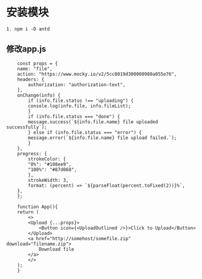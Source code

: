 # 安装模块
    1. npm i -D antd

## 修改app.js
        const props = {
        name: "file",
        action: "https://www.mocky.io/v2/5cc8019d300000980a055e76",
        headers: {
            authorization: "authorization-text",
        },
        onChange(info) {
            if (info.file.status !== "uploading") {
            console.log(info.file, info.fileList);
            }
            if (info.file.status === "done") {
            message.success(`${info.file.name} file uploaded successfully`);
            } else if (info.file.status === "error") {
            message.error(`${info.file.name} file upload failed.`);
            }
        },
        progress: {
            strokeColor: {
            "0%": "#108ee9",
            "100%": "#87d068",
            },
            strokeWidth: 3,
            format: (percent) => `${parseFloat(percent.toFixed(2))}%`,
        },
        };

        function App(){
        return (
            <>
            <Upload {...props}>
                <Button icon={<UploadOutlined />}>Click to Upload</Button>
            </Upload>
            <a href="http://somehost/somefile.zip" download="filename.zip">
                Download file
            </a>
            </>
        );
        } 
